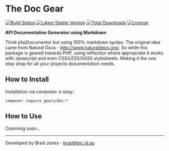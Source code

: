 The Doc Gear
================================================================================
[![Build Status](https://travis-ci.org/phpgearbox/doc.svg?branch=master)](https://travis-ci.org/phpgearbox/doc)
[![Latest Stable Version](https://poser.pugx.org/gears/doc/v/stable.svg)](https://packagist.org/packages/gears/doc)
[![Total Downloads](https://poser.pugx.org/gears/doc/downloads.svg)](https://packagist.org/packages/gears/doc)
[![License](https://poser.pugx.org/gears/doc/license.svg)](https://packagist.org/packages/gears/doc)

**API Documentation Generator using Markdown**

Think phpDocumentor but using 100% markdown syntax.
The original idea came from Natural Docs - http://www.naturaldocs.org/.
So while this package is geared towards PHP, using reflection where appropriate
it works with Javascript and even CSS/LESS/SASS stylesheets. Making it the one
stop shop for all your projects documentation needs.

How to Install
--------------------------------------------------------------------------------
Installation via composer is easy:

	composer require gears/doc:*

How to Use
--------------------------------------------------------------------------------
Comming soon...

--------------------------------------------------------------------------------
Developed by Brad Jones - brad@bjc.id.au